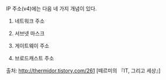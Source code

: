 IP 주소(v4)에는 다음 네 가지 개념이 있다.

 

1. 네트워크 주소

2. 서브넷 마스크

3. 게이트웨이 주소

4. 브로드캐스트 주소



출처: http://thermidor.tistory.com/261 [떼르미의 『IT, 그리고 세상』]